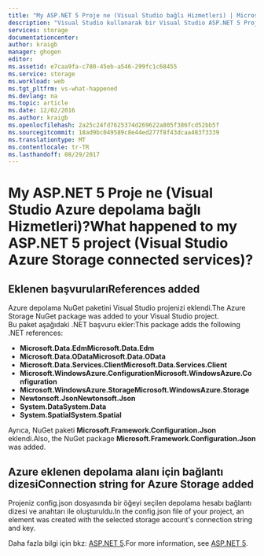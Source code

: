 ```yaml
---
title: "My ASP.NET 5 Proje ne (Visual Studio bağlı Hizmetleri) | Microsoft Docs"
description: "Visual Studio kullanarak bir Visual Studio ASP.NET 5 Proje Azure depolama hesabında bağlanma Hizmetleri bağlandıktan sonra ne olacağını açıklar"
services: storage
documentationcenter: 
author: kraigb
manager: ghogen
editor: 
ms.assetid: e7caa9fa-c780-45eb-a546-299fc1c68455
ms.service: storage
ms.workload: web
ms.tgt_pltfrm: vs-what-happened
ms.devlang: na
ms.topic: article
ms.date: 12/02/2016
ms.author: kraigb
ms.openlocfilehash: 2a25c24fd7625374d269622a805f386fcd52bb5f
ms.sourcegitcommit: 18ad9bc049589c8e44ed277f8f43dcaa483f3339
ms.translationtype: MT
ms.contentlocale: tr-TR
ms.lasthandoff: 08/29/2017
---
```

# <a name="what-happened-to-my-aspnet-5-project-visual-studio-azure-storage-connected-services"></a><span data-ttu-id="d19f0-103">My ASP.NET 5 Proje ne (Visual Studio Azure depolama bağlı Hizmetleri)?</span><span class="sxs-lookup"><span data-stu-id="d19f0-103">What happened to my ASP.NET 5 project (Visual Studio Azure Storage connected services)?</span></span>
## <a name="references-added"></a><span data-ttu-id="d19f0-104">Eklenen başvuruları</span><span class="sxs-lookup"><span data-stu-id="d19f0-104">References added</span></span>
<span data-ttu-id="d19f0-105">Azure depolama NuGet paketini Visual Studio projenizi eklendi.</span><span class="sxs-lookup"><span data-stu-id="d19f0-105">The Azure Storage NuGet package was added to your Visual Studio project.</span></span>  
<span data-ttu-id="d19f0-106">Bu paket aşağıdaki .NET başvuru ekler:</span><span class="sxs-lookup"><span data-stu-id="d19f0-106">This package adds the following .NET references:</span></span>

* <span data-ttu-id="d19f0-107">**Microsoft.Data.Edm**</span><span class="sxs-lookup"><span data-stu-id="d19f0-107">**Microsoft.Data.Edm**</span></span>
* <span data-ttu-id="d19f0-108">**Microsoft.Data.OData**</span><span class="sxs-lookup"><span data-stu-id="d19f0-108">**Microsoft.Data.OData**</span></span>
* <span data-ttu-id="d19f0-109">**Microsoft.Data.Services.Client**</span><span class="sxs-lookup"><span data-stu-id="d19f0-109">**Microsoft.Data.Services.Client**</span></span>
* <span data-ttu-id="d19f0-110">**Microsoft.WindowsAzure.Configuration**</span><span class="sxs-lookup"><span data-stu-id="d19f0-110">**Microsoft.WindowsAzure.Configuration**</span></span>
* <span data-ttu-id="d19f0-111">**Microsoft.WindowsAzure.Storage**</span><span class="sxs-lookup"><span data-stu-id="d19f0-111">**Microsoft.WindowsAzure.Storage**</span></span>
* <span data-ttu-id="d19f0-112">**Newtonsoft.Json**</span><span class="sxs-lookup"><span data-stu-id="d19f0-112">**Newtonsoft.Json**</span></span>
* <span data-ttu-id="d19f0-113">**System.Data**</span><span class="sxs-lookup"><span data-stu-id="d19f0-113">**System.Data**</span></span>
* <span data-ttu-id="d19f0-114">**System.Spatial**</span><span class="sxs-lookup"><span data-stu-id="d19f0-114">**System.Spatial**</span></span>

<span data-ttu-id="d19f0-115">Ayrıca, NuGet paketi **Microsoft.Framework.Configuration.Json** eklendi.</span><span class="sxs-lookup"><span data-stu-id="d19f0-115">Also, the NuGet package **Microsoft.Framework.Configuration.Json** was added.</span></span>

## <a name="connection-string-for-azure-storage-added"></a><span data-ttu-id="d19f0-116">Azure eklenen depolama alanı için bağlantı dizesi</span><span class="sxs-lookup"><span data-stu-id="d19f0-116">Connection string for Azure Storage added</span></span>
<span data-ttu-id="d19f0-117">Projeniz config.json dosyasında bir öğeyi seçilen depolama hesabı bağlantı dizesi ve anahtarı ile oluşturuldu.</span><span class="sxs-lookup"><span data-stu-id="d19f0-117">In the config.json file of your project, an element was created with the selected storage account's connection string and key.</span></span>

<span data-ttu-id="d19f0-118">Daha fazla bilgi için bkz: [ASP.NET 5](http://www.asp.net/vnext).</span><span class="sxs-lookup"><span data-stu-id="d19f0-118">For more information, see [ASP.NET 5](http://www.asp.net/vnext).</span></span>

